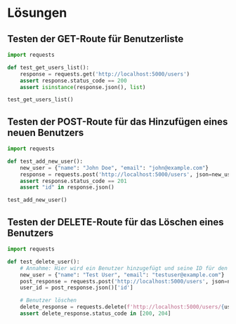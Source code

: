 # Lösungen

## Testen der GET-Route für Benutzerliste
```python
import requests

def test_get_users_list():
    response = requests.get('http://localhost:5000/users')
    assert response.status_code == 200
    assert isinstance(response.json(), list)

test_get_users_list()
```

## Testen der POST-Route für das Hinzufügen eines neuen Benutzers
```python
import requests

def test_add_new_user():
    new_user = {"name": "John Doe", "email": "john@example.com"}
    response = requests.post('http://localhost:5000/users', json=new_user)
    assert response.status_code == 201
    assert "id" in response.json()

test_add_new_user()
```

## Testen der DELETE-Route für das Löschen eines Benutzers
```python
import requests

def test_delete_user():
    # Annahme: Hier wird ein Benutzer hinzugefügt und seine ID für den Test verwendet
    new_user = {"name": "Test User", "email": "testuser@example.com"}
    post_response = requests.post('http://localhost:5000/users', json=new_user)
    user_id = post_response.json()['id']

    # Benutzer löschen
    delete_response = requests.delete(f'http://localhost:5000/users/{user_id}')
    assert delete_response.status_code in [200, 204]
```